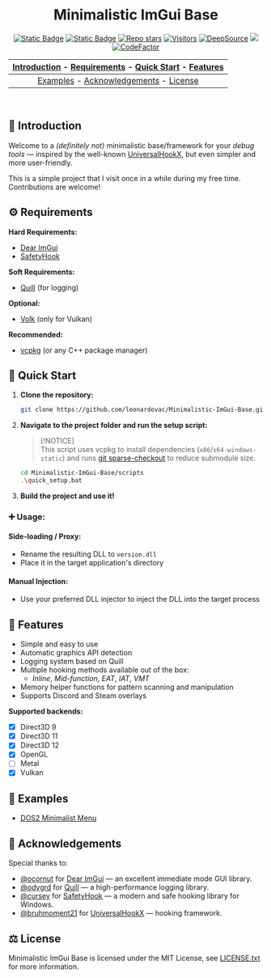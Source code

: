 <div align="center">
<h1> Minimalistic ImGui Base </h1>
<div>
<a href="https://en.wikipedia.org/wiki/C++23"><img src="https://img.shields.io/badge/Language-C%2B%2B23-f44c7c?style=flat-square" alt="Static Badge"></a>
<a href="https://github.com/leonardovac/Minimalistic-ImGui-Base/blob/main/LICENSE.txt"><img src="https://img.shields.io/badge/License-MIT-blue?style=flat-square" alt="Static Badge"></a>
<a href=""><img src="https://img.shields.io/github/stars/leonardovac/Minimalistic-ImGui-Base" alt="Repo stars"></a>

<a href="https://visitorbadge.io/status?path=https%3A%2F%2Fgithub.com%2Fleonardovac%2FMinimalistic-ImGui-Base">
<img src="https://api.visitorbadge.io/api/visitors?path=https%3A%2F%2Fgithub.com%2Fleonardovac%2FMinimalistic-ImGui-Base&label=Repo.%20Visits&countColor=%23ba68c8&style=flat-square" alt="Visitors"></a>
<a href="https://app.deepsource.com/gh/leonardovac/Minimalistic-ImGui-Base/"><img alt="DeepSource" title="DeepSource" src="https://app.deepsource.com/gh/leonardovac/Minimalistic-ImGui-Base.svg/?label=active+issues&show_trend=false&token=VEY-dCFd7Zvez753JFNRKMHy"/></a>
<a href="https://app.codacy.com/gh/leonardovac/Minimalistic-ImGui-Base/dashboard?utm_source=gh&utm_medium=referral&utm_content=&utm_campaign=Badge_grade"><img src="https://img.shields.io/codacy/grade/60d23119442344d7913494bbfbdc31f7?logo=codacy&style=flat-square"/></a>
<a href="https://www.codefactor.io/repository/github/leonardovac/Minimalistic-imgui-base"><img alt="CodeFactor" title="CodeFactor" src="https://img.shields.io/codefactor/grade/github/leonardovac/Minimalistic-imgui-base?logo=codefactor&style=flat-square"/></a>
</div>

| [Introduction](#-introduction) - [Requirements](#-requirements) - [Quick Start](#-quick-start) - [Features](#-features) |
:----------------------------------------------------------: |
| [Examples](#-examples) - [Acknowledgements](#-acknowledgements) - [License](#-license) |
</div>
<br>

## 🌱 Introduction
Welcome to a *(definitely not)* minimalistic base/framework for your *debug tools* — inspired by the well-known [UniversalHookX](https://github.com/bruhmoment21/UniversalHookX), but even simpler and more user-friendly.

This is a simple project that I visit once in a while during my free time. Contributions are welcome!

## ⚙️ Requirements
**Hard Requirements:**  
- [Dear ImGui](https://github.com/ocornut/imgui)  
- [SafetyHook](https://github.com/cursey/safetyhook)

**Soft Requirements:**  
- [Quill](https://github.com/odygrd/quill) (for logging)

**Optional:**  
- [Volk](https://github.com/zeux/volk) (only for Vulkan)

**Recommended:**  
- [vcpkg](https://vcpkg.io/en/) (or any C++ package manager)

## 🚀 Quick Start
1. **Clone the repository:**
    ```bash
    git clone https://github.com/leonardovac/Minimalistic-ImGui-Base.git
    ```

2. **Navigate to the project folder and run the setup script:**

    > [!NOTICE]  
    > This script uses vcpkg to install dependencies (`x86`/`x64-windows-static`) and runs [git sparse-checkout](https://git-scm.com/docs/git-sparse-checkout) to reduce submodule size.

    ```bash 
    cd Minimalistic-ImGui-Base/scripts
    .\quick_setup.bat
    ```

3. **Build the project and use it!**
### ➕ Usage:

#### Side-loading / Proxy:
- Rename the resulting DLL to `version.dll`
- Place it in the target application's directory

#### Manual Injection:
- Use your preferred DLL injector to inject the DLL into the target process

## 🎯 Features

- Simple and easy to use
- Automatic graphics API detection
- Logging system based on Quill
- Multiple hooking methods available out of the box:
  - *Inline*, *Mid-function*, *EAT*, *IAT*, *VMT*
- Memory helper functions for pattern scanning and manipulation
- Supports Discord and Steam overlays

**Supported backends:**
- [X] Direct3D 9
- [X] Direct3D 11
- [X] Direct3D 12
- [X] OpenGL
- [ ] Metal
- [X] Vulkan

## 📂 Examples
- [DOS2 Minimalist Menu](https://github.com/leonardovac/DOS2-Minimalist-Menu)

## 🐐 Acknowledgements
Special thanks to:  
- [@ocornut](https://github.com/ocornut) for [Dear ImGui](https://github.com/ocornut/imgui) — an excellent immediate mode GUI library.  
- [@odygrd](https://github.com/odygrd) for [Quill](https://github.com/odygrd/quill) — a high-performance logging library.  
- [@cursey](https://github.com/cursey) for [SafetyHook](https://github.com/cursey/safetyhook) — a modern and safe hooking library for Windows.  
- [@bruhmoment21](https://github.com/bruhmoment21) for [UniversalHookX](https://github.com/bruhmoment21/UniversalHookX) — hooking framework.  
    
## ⚖ License
Minimalistic ImGui Base is licensed under the MIT License, see [LICENSE.txt](https://github.com/leonardovac/Minimalistic-ImGui-Base/blob/main/LICENSE.txt) for more information.